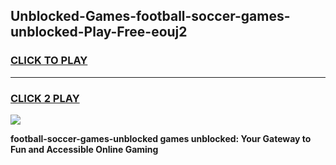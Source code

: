 
## Unblocked-Games-football-soccer-games-unblocked-Play-Free-eouj2
<h3>
<a href="https://premium76.site?title=football-soccer-games-unblocked&ref=23A">CLICK TO PLAY</a></h3>
<hr>

<h3>
<a href="https://premium76.site?title=football-soccer-games-unblocked&ref=23A">CLICK 2 PLAY</a>
  
</h3>

<a href="https://premium76.site?title=football-soccer-games-unblocked&ref=23A"><img src="https://clearcache.store/games.png"></a>


**football-soccer-games-unblocked games unblocked: Your Gateway to Fun and Accessible Online Gaming**
